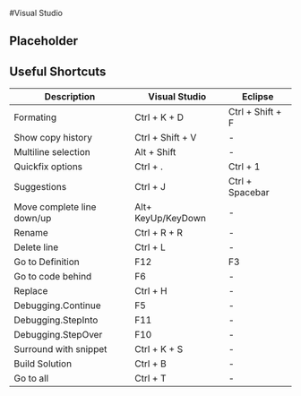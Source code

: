#Visual Studio

## Placeholder

## Useful Shortcuts

|Description|Visual Studio                          |Eclipse|
|----------------|-------------------------------|-----------------------------|
|Formating|Ctrl + K + D            | Ctrl + Shift + F            |
|Show copy history          |Ctrl + Shift + V            |-            |
|Multiline selection          |    Alt + Shift        |-            |
|Quickfix options | Ctrl + . | Ctrl + 1|
|Suggestions| Ctrl + J | Ctrl + Spacebar |
|Move complete line down/up |Alt+ KeyUp/KeyDown|-
|Rename|Ctrl + R + R | -
|Delete line| Ctrl + L | -
|Go to Definition| F12| F3
|Go to code behind|F6|-
|Replace| Ctrl + H| -
|Debugging.Continue|F5|-
|Debugging.StepInto|F11|-
|Debugging.StepOver|F10|-
|Surround with snippet| Ctrl + K + S |-
|Build Solution| Ctrl + B |-
|Go to all|Ctrl + T|-